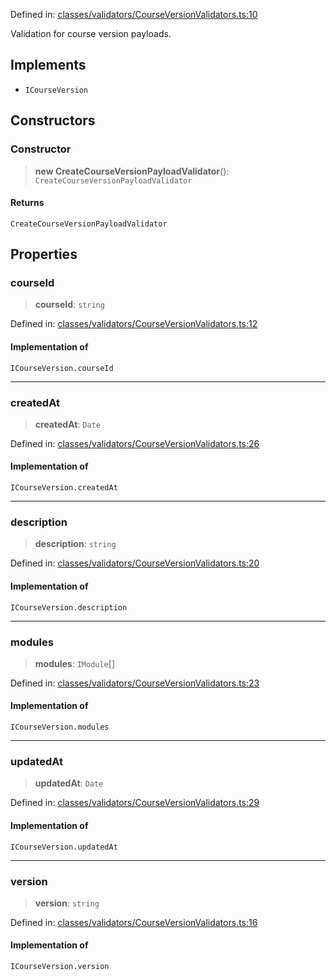 Defined in: [classes/validators/CourseVersionValidators.ts:10](https://github.com/continuousactivelearning/cal/blob/e8382d8ddbcc1815082ca613a620a97f6d2451f9/backend/src/modules/courses/classes/validators/CourseVersionValidators.ts#L10)

Validation for course version payloads.

## Implements

- `ICourseVersion`

## Constructors

### Constructor

> **new CreateCourseVersionPayloadValidator**(): `CreateCourseVersionPayloadValidator`

#### Returns

`CreateCourseVersionPayloadValidator`

## Properties

### courseId

> **courseId**: `string`

Defined in: [classes/validators/CourseVersionValidators.ts:12](https://github.com/continuousactivelearning/cal/blob/e8382d8ddbcc1815082ca613a620a97f6d2451f9/backend/src/modules/courses/classes/validators/CourseVersionValidators.ts#L12)

#### Implementation of

`ICourseVersion.courseId`

***

### createdAt

> **createdAt**: `Date`

Defined in: [classes/validators/CourseVersionValidators.ts:26](https://github.com/continuousactivelearning/cal/blob/e8382d8ddbcc1815082ca613a620a97f6d2451f9/backend/src/modules/courses/classes/validators/CourseVersionValidators.ts#L26)

#### Implementation of

`ICourseVersion.createdAt`

***

### description

> **description**: `string`

Defined in: [classes/validators/CourseVersionValidators.ts:20](https://github.com/continuousactivelearning/cal/blob/e8382d8ddbcc1815082ca613a620a97f6d2451f9/backend/src/modules/courses/classes/validators/CourseVersionValidators.ts#L20)

#### Implementation of

`ICourseVersion.description`

***

### modules

> **modules**: `IModule`[]

Defined in: [classes/validators/CourseVersionValidators.ts:23](https://github.com/continuousactivelearning/cal/blob/e8382d8ddbcc1815082ca613a620a97f6d2451f9/backend/src/modules/courses/classes/validators/CourseVersionValidators.ts#L23)

#### Implementation of

`ICourseVersion.modules`

***

### updatedAt

> **updatedAt**: `Date`

Defined in: [classes/validators/CourseVersionValidators.ts:29](https://github.com/continuousactivelearning/cal/blob/e8382d8ddbcc1815082ca613a620a97f6d2451f9/backend/src/modules/courses/classes/validators/CourseVersionValidators.ts#L29)

#### Implementation of

`ICourseVersion.updatedAt`

***

### version

> **version**: `string`

Defined in: [classes/validators/CourseVersionValidators.ts:16](https://github.com/continuousactivelearning/cal/blob/e8382d8ddbcc1815082ca613a620a97f6d2451f9/backend/src/modules/courses/classes/validators/CourseVersionValidators.ts#L16)

#### Implementation of

`ICourseVersion.version`
